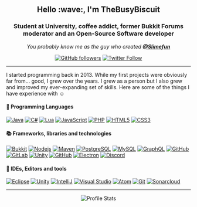 <h2 align="center">Hello :wave:, I'm TheBusyBiscuit</h1>
<h3 align="center">Student at University, coffee addict, former Bukkit Forums moderator and an Open-Source Software developer</h3>

<p align="center">
  <em>You probably know me as the guy who created <a href="https://github.com/Slimefun"><strong>@Slimefun</strong></a></em>
</p>

<p align="center">
  <a href="https://github.com/TheBusyBiscuit"><img alt="GitHub followers" src="https://img.shields.io/github/followers/TheBusyBiscuit?label=%40TheBusyBiscuit&style=social"></a>
  <a href="https://twitter.com/TheBusyBiscuit"><img alt="Twitter Follow" src="https://img.shields.io/twitter/follow/TheBusyBiscuit?label=%40TheBusyBiscuit&style=social"></a>
</p>

<hr/>

I started programming back in 2013. 
While my first projects were obviously far from... good, I grew over the years. I grew as a person but I also grew and improved my ever-expanding set of skills. 
Here are some of the things I have experience with :relaxed:

#### :speech_balloon: Programming Languages
  [![Java](https://img.shields.io/badge/-java-black?style=flat-square&logo=java)](https://github.com/TheBusyBiscuit?tab=repositories&language=java)
  [![C#](https://img.shields.io/badge/-C%23-black?style=flat-square&logo=c+sharp)](https://github.com/TheBusyBiscuit?tab=repositories&language=c%23)
  [![Lua](https://img.shields.io/badge/-Lua-black?style=flat-square&logo=lua)](https://github.com/TheBusyBiscuit?tab=repositories&language=lua)
  [![JavaScript](https://img.shields.io/badge/-JavaScript-black?style=flat-square&logo=javascript&logoColor=white)](https://github.com/TheBusyBiscuit?tab=repositories&language=javascript)
  [![PHP](https://img.shields.io/badge/-PHP-black?style=flat-square&logo=php&logoColor=white)](https://github.com/TheBusyBiscuit?tab=repositories&language=php)
  [![HTML5](https://img.shields.io/badge/-HTML5-black?style=flat-square&logo=html5&logoColor=white)](https://github.com/TheBusyBiscuit?tab=repositories&language=html)
  [![CSS3](https://img.shields.io/badge/-CSS3-black?style=flat-square&logo=css3)](https://github.com/TheBusyBiscuit?tab=repositories&language=css)
  
#### :books: Frameworks, libraries and technologies
  [![Bukkit](https://img.shields.io/badge/-CraftBukkit-black?style=flat-square)](https://dev.bukkit.org/bukkit-plugins)
  [![Nodejs](https://img.shields.io/badge/-node.js-black?style=flat-square&logo=node.js&logoColor=white)](https://nodejs.org/)
  [![Maven](https://img.shields.io/badge/-Maven-black?style=flat-square&logo=apache+maven)](https://maven.apache.org/)
  [![PostgreSQL](https://img.shields.io/badge/-PostgreSQL-black?style=flat-square&logo=postgresql)](https://www.postgresql.org/)
  [![MySQL](https://img.shields.io/badge/-MySQL-black?style=flat-square&logo=mysql&logoColor=white)](https://www.mysql.com/)
  [![GraphQL](https://img.shields.io/badge/-GraphQL-black?style=flat-square&logo=graphql)](https://graphql.org/)
  [![GitHub](https://img.shields.io/badge/-GitHub-black?style=flat-square&logo=github)](https://github.com/)
  [![GitLab](https://img.shields.io/badge/-GitLab-black?style=flat-square&logo=gitlab&logoColor=white)](https://gitlab.com/)
  [![Unity](https://img.shields.io/badge/-Unity3D-black?style=flat-square&logo=unity)](https://unity.com/)
  [![GitHub](https://img.shields.io/badge/-GitHub_Actions-black?style=flat-square&logo=github)](https://github.com/features/actions)
  [![Electron](https://img.shields.io/badge/-Electron-black?style=flat-square&logo=electron&logoColor=white)](https://www.electronjs.org/)
  [![Discord](https://img.shields.io/badge/-Discord_API-black?style=flat-square&logo=discord&logoColor=white)](https://discord.com/)
  
#### :wrench: IDEs, Editors and tools
  [![Eclipse](https://img.shields.io/badge/-Eclipse-black?style=flat-square&logo=eclipse+ide)](https://www.eclipse.org/)
  [![Unity](https://img.shields.io/badge/-Unity3D-black?style=flat-square&logo=unity)](https://unity.com/)
  [![IntelliJ](https://img.shields.io/badge/-IntelliJ-black?style=flat-square&logo=intellij+idea)](https://www.jetbrains.com/idea/)
  [![Visual Studio](https://img.shields.io/badge/-Visual_Studio-black?style=flat-square&logo=visual+studio)](https://visualstudio.microsoft.com/)
  [![Atom](https://img.shields.io/badge/-Atom-black?style=flat-square&logo=atom)](https://atom.io/)
  [![Git](https://img.shields.io/badge/-Git-black?style=flat-square&logo=git&logoColor=white)](https://git-scm.com/)
  [![Sonarcloud](https://img.shields.io/badge/-SonarCloud-black?style=flat-square&logo=sonarcloud&logoColor=white)](https://sonarcloud.io/)

<hr/>

<p align="center">
<img src="https://github-readme-stats.vercel.app/api?username=TheBusyBiscuit&show_icons=true" alt="Profile Stats">
</p>
